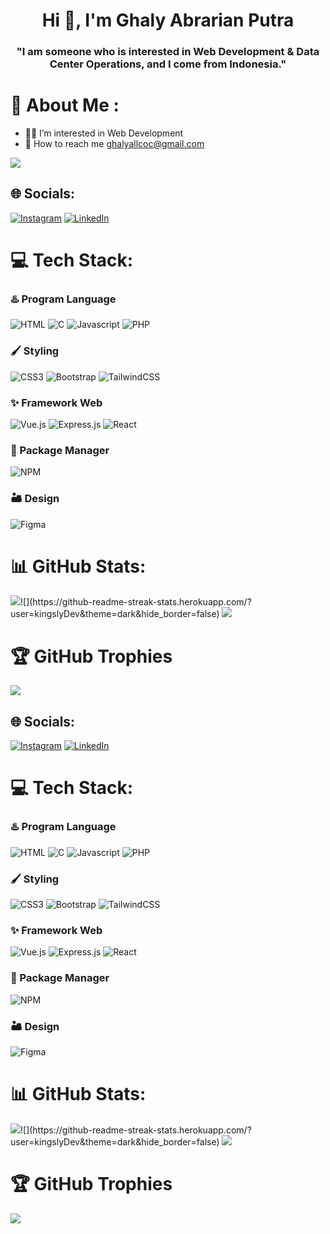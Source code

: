 <h1 align="center">Hi 👋, I'm Ghaly Abrarian Putra</h1>
<h3 align="center">"I am someone who is interested in Web Development & Data Center Operations, and I come from Indonesia."</h3>

# 💫 About Me :
- 🧑‍💻 I’m interested in Web Development
- 🤝 How to reach me ghalyallcoc@gmail.com

[![](https://visitcount.itsvg.in/api?id=kingslyDev&label=Profile%20Views&color=12&pretty=true)](https://visitcount.itsvg.in)

## 🌐 Socials:
[![Instagram](https://img.shields.io/badge/Instagram-%23000000.svg?logo=Instagram&logoColor=%23fe116a)](https://instagram.com/ghalyabrarian) [![LinkedIn](https://img.shields.io/badge/LinkedIn-%23000000.svg?logo=linkedin&logoColor=%23087fb7)](https://www.linkedin.com/in/ghaly-abrarian-putra-a9b1021b4/)

# 💻 Tech Stack:
### ♨️ Program Language
  ![HTML](https://img.shields.io/badge/html5-%23000000.svg?style=for-the-badge&logo=html5&logoColor=%23e95d2a) ![C](https://img.shields.io/badge/-%23000000.svg?style=for-the-badge&logo=c&logoColor=%236a9dd3)  ![Javascript](https://img.shields.io/badge/javascript-%23000000.svg?style=for-the-badge&logo=javascript&logoColor=%23fff000)
 ![PHP](https://img.shields.io/badge/php-%23000000.svg?style=for-the-badge&logo=php&logoColor=%237377ad)


### 🖌️ Styling
  ![CSS3](https://img.shields.io/badge/css3-%23000000.svg?style=for-the-badge&logo=css3&logoColor=%231572B6) ![Bootstrap](https://img.shields.io/badge/bootstrap-%23000000.svg?style=for-the-badge&logo=bootstrap&logoColor=563D7C) ![TailwindCSS](https://img.shields.io/badge/tailwindcss-%23000000.svg?style=for-the-badge&logo=tailwind-css&logoColor%2338B2AC)
  
### ✨ Framework Web
  ![Vue.js](https://img.shields.io/badge/vue-%23000000.svg?style=for-the-badge&logo=vuedotjs&logoColor=%234FC08D) ![Express.js](https://img.shields.io/badge/Express-%23000000.svg?style=for-the-badge&logo=express&logoColor=%234FC08D) ![React](https://img.shields.io/badge/React-%23000000.svg?style=for-the-badge&logo=react&logoColor=%2366dbfb)
  
  
### 🎁 Package Manager
 ![NPM](https://img.shields.io/badge/npm-%23000000.svg?style=for-the-badge&logo=npm&logoColor=%23cd3e3d)
  
### 🏜️ Design
  ![Figma](https://img.shields.io/badge/figma-%23000000.svg?style=for-the-badge&logo=figma&logoColor=%23f25425)

# 📊 GitHub Stats:
![]([https://github-readme-stats.vercel.app/api?username=prabutama&theme=dark&hide_border=false&include_all_commits=true&count_private=false](https://github-readme-stats.vercel.app/api?username=kingslyDev&theme=dark&hide_border=false&include_all_commits=true&count_private=false))![](https://github-readme-streak-stats.herokuapp.com/?user=kingslyDev&theme=dark&hide_border=false)
![](https://github-readme-stats.vercel.app/api/top-langs/?username=kingslyDev&theme=dark&hide_border=false&include_all_commits=true&count_private=false&layout=compact)

# 🏆 GitHub Trophies
![](https://github-profile-trophy.vercel.app/?username=kingslyDev&theme=radical&no-frame=true&no-bg=false&margin-w=4)



<!-- Proudly created with GPRM ( https://gprm.itsvg.in ) -->
<!---
prabutama/prabutama is a ✨ special ✨ repository because its `README.md` (this file) appears on your GitHub profile.
You can click the Preview link to take a look at your changes.
--->

## 🌐 Socials:
[![Instagram](https://img.shields.io/badge/Instagram-%23000000.svg?logo=Instagram&logoColor=%23fe116a)](https://instagram.com/ghalyabrarian) [![LinkedIn](https://img.shields.io/badge/LinkedIn-%23000000.svg?logo=linkedin&logoColor=%23087fb7)](https://www.linkedin.com/in/ghaly-abrarian-putra-a9b1021b4/)

# 💻 Tech Stack:
### ♨️ Program Language
  ![HTML](https://img.shields.io/badge/html5-%23000000.svg?style=for-the-badge&logo=html5&logoColor=%23e95d2a) ![C](https://img.shields.io/badge/-%23000000.svg?style=for-the-badge&logo=c&logoColor=%236a9dd3)  ![Javascript](https://img.shields.io/badge/javascript-%23000000.svg?style=for-the-badge&logo=javascript&logoColor=%23fff000)
 ![PHP](https://img.shields.io/badge/php-%23000000.svg?style=for-the-badge&logo=php&logoColor=%237377ad)


### 🖌️ Styling
  ![CSS3](https://img.shields.io/badge/css3-%23000000.svg?style=for-the-badge&logo=css3&logoColor=%231572B6) ![Bootstrap](https://img.shields.io/badge/bootstrap-%23000000.svg?style=for-the-badge&logo=bootstrap&logoColor=563D7C) ![TailwindCSS](https://img.shields.io/badge/tailwindcss-%23000000.svg?style=for-the-badge&logo=tailwind-css&logoColor%2338B2AC)
  
### ✨ Framework Web
  ![Vue.js](https://img.shields.io/badge/vue-%23000000.svg?style=for-the-badge&logo=vuedotjs&logoColor=%234FC08D) ![Express.js](https://img.shields.io/badge/Express-%23000000.svg?style=for-the-badge&logo=express&logoColor=%234FC08D) ![React](https://img.shields.io/badge/React-%23000000.svg?style=for-the-badge&logo=react&logoColor=%2366dbfb)
  
  
### 🎁 Package Manager
 ![NPM](https://img.shields.io/badge/npm-%23000000.svg?style=for-the-badge&logo=npm&logoColor=%23cd3e3d)
  
### 🏜️ Design
  ![Figma](https://img.shields.io/badge/figma-%23000000.svg?style=for-the-badge&logo=figma&logoColor=%23f25425)

# 📊 GitHub Stats:
![]([https://github-readme-stats.vercel.app/api?username=prabutama&theme=dark&hide_border=false&include_all_commits=true&count_private=false](https://github-readme-stats.vercel.app/api?username=kingslyDev&theme=dark&hide_border=false&include_all_commits=true&count_private=false))![](https://github-readme-streak-stats.herokuapp.com/?user=kingslyDev&theme=dark&hide_border=false)
![](https://github-readme-stats.vercel.app/api/top-langs/?username=kingslyDev&theme=dark&hide_border=false&include_all_commits=true&count_private=false&layout=compact)

# 🏆 GitHub Trophies
![](https://github-profile-trophy.vercel.app/?username=kingslyDev&theme=radical&no-frame=true&no-bg=false&margin-w=4)



<!-- Proudly created with GPRM ( https://gprm.itsvg.in ) -->
<!---
prabutama/prabutama is a ✨ special ✨ repository because its `README.md` (this file) appears on your GitHub profile.
You can click the Preview link to take a look at your changes.
--->
